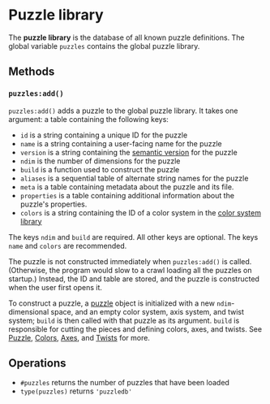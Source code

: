 # Puzzle library

The **puzzle library** is the database of all known puzzle definitions. The global variable `puzzles` contains the global puzzle library.

## Methods

### `puzzles:add()`

`puzzles:add()` adds a puzzle to the global puzzle library. It takes one argument: a table containing the following keys:

- `id` is a string containing a unique ID for the puzzle
- `name` is a string containing a user-facing name for the puzzle
- `version` is a string containing the [semantic version](../versioning.md) for the puzzle
- `ndim` is the number of dimensions for the puzzle
- `build` is a function used to construct the puzzle
- `aliases` is a sequential table of alternate string names for the puzzle
- `meta` is a table containing metadata about the puzzle and its file.
- `properties` is a table containing additional information about the puzzle's properties.
- `colors` is a string containing the ID of a color system in the [color system library](color-system-library.md)

The keys `ndim` and `build` are required. All other keys are optional. The keys `name` and `colors` are recommended.

The puzzle is not constructed immediately when `puzzles:add()` is called. (Otherwise, the program would slow to a crawl loading all the puzzles on startup.) Instead, the ID and table are stored, and the puzzle is constructed when the user first opens it.

To construct a puzzle, a [puzzle](puzzle-construction/puzzle.md) object is initialized with a new `ndim`-dimensional space, and an empty color system, axis system, and twist system; `build` is then called with that puzzle as its argument. `build` is responsible for cutting the pieces and defining colors, axes, and twists. See [Puzzle](puzzle-construction/puzzle.md), [Colors](puzzle-construction/colors.md), [Axes](puzzle-construction/axes.md), and [Twists](puzzle-construction/twists.md) for more.

## Operations

- `#puzzles` returns the number of puzzles that have been loaded
- `type(puzzles)` returns `'puzzledb'`
